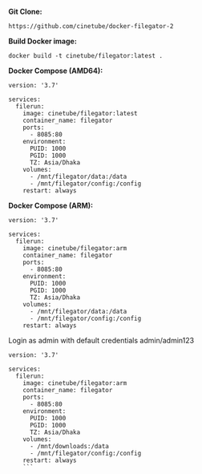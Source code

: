 **Git Clone:**
```
https://github.com/cinetube/docker-filegator-2
```

**Build Docker image:**

```
docker build -t cinetube/filegator:latest .
```

**Docker Compose (AMD64):**

```
version: '3.7'

services:
  filerun:
    image: cinetube/filegator:latest
    container_name: filegator
    ports:
      - 8085:80
    environment:
      PUID: 1000
      PGID: 1000
      TZ: Asia/Dhaka
    volumes:
      - /mnt/filegator/data:/data
      - /mnt/filegator/config:/config
    restart: always
```

**Docker Compose (ARM):**

```
version: '3.7'

services:
  filerun:
    image: cinetube/filegator:arm
    container_name: filegator
    ports:
      - 8085:80
    environment:
      PUID: 1000
      PGID: 1000
      TZ: Asia/Dhaka
    volumes:
      - /mnt/filegator/data:/data
      - /mnt/filegator/config:/config
    restart: always    
```    

Login as admin with default credentials admin/admin123

```
version: '3.7'

services:
  filerun:
    image: cinetube/filegator:arm
    container_name: filegator
    ports:
      - 8085:80
    environment:
      PUID: 1000
      PGID: 1000
      TZ: Asia/Dhaka
    volumes:
      - /mnt/downloads:/data
      - /mnt/filegator/config:/config
    restart: always    
    ```
